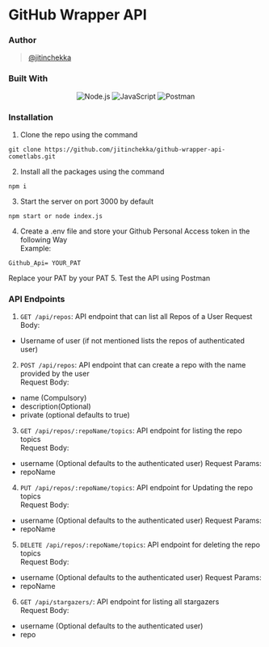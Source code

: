 # GitHub Wrapper API

### Author
> [@jitinchekka](https://github.com/jitinchekka)

### Built With
<div align="center">
<img src="https://badges.aleen42.com/src/node.svg" alt="Node.js">
<img src="https://badges.aleen42.com/src/javascript.svg" alt="JavaScript">
<img src="https://img.shields.io/badge/Postman-FF6C37?style=plastic&logo=Postman&logoColor=white" alt="Postman"/>
</div>

### Installation
1. Clone the repo using the command 
``` shell
git clone https://github.com/jitinchekka/github-wrapper-api-cometlabs.git 
```
2. Install all the packages using the command
``` shell
npm i
```
3. Start the server on port 3000 by default
``` shell
npm start or node index.js
```
4. Create a .env file and store your Github Personal Access token in the following Way   
Example: 
```
Github_Api= YOUR_PAT
```
Replace your PAT by your PAT
5. Test the API using Postman

### API Endpoints
1. `GET /api/repos`: API endpoint that can list all Repos of a User
Request Body:
- Username of user (if not mentioned lists the repos of authenticated user)
2. `POST /api/repos`:  API endpoint that can create a repo with the name provided by the user   
Request Body:
- name (Compulsory)
- description(Optional)
- private (optional defaults to true)
3. `GET /api/repos/:repoName/topics`: API endpoint for listing the repo topics   
Request Body:
- username (Optional defaults to the authenticated user)
Request Params:
- repoName
4. `PUT /api/repos/:repoName/topics`: API endpoint for Updating the repo topics   
Request Body:
- username (Optional defaults to the authenticated user)
Request Params:
- repoName
5. `DELETE /api/repos/:repoName/topics`: API endpoint for deleting the repo topics   
Request Body:
- username (Optional defaults to the authenticated user)
Request Params:
- repoName
6. `GET /api/stargazers/`: API endpoint for listing all stargazers   
Request Body:
- username (Optional defaults to the authenticated user)
- repo